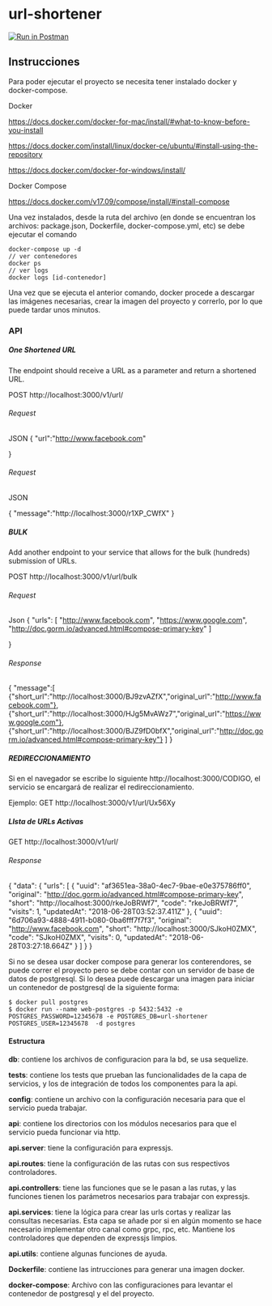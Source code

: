 # url-shortener

[![Run in Postman](https://run.pstmn.io/button.svg)](https://app.getpostman.com/run-collection/659bf0dad19672c8d3b3)

## Instrucciones 

Para poder ejecutar el proyecto se necesita tener instalado docker y docker-compose.

Docker 

https://docs.docker.com/docker-for-mac/install/#what-to-know-before-you-install

https://docs.docker.com/install/linux/docker-ce/ubuntu/#install-using-the-repository

https://docs.docker.com/docker-for-windows/install/

Docker Compose

https://docs.docker.com/v17.09/compose/install/#install-compose

Una vez instalados, desde la ruta del archivo (en donde se encuentran los archivos: package.json, Dockerfile, docker-compose.yml, etc) se debe ejecutar el comando

```
docker-compose up -d
// ver contenedores
docker ps
// ver logs
docker logs [id-contenedor]
```

Una vez que se ejecuta el anterior comando, docker procede a descargar las imágenes necesarias, crear la imagen del proyecto y correrlo, por lo que puede
tardar unos minutos.

### API

##### One Shortened URL

The endpoint should receive a URL as a parameter and return a shortened URL.

POST http://localhost:3000/v1/url/


###### Request

JSON
{
  "url":"http://www.facebook.com"
 
}

###### Request

JSON

{
    "message":"http://localhost:3000/r1XP_CWfX"
}

##### BULK

Add another endpoint to your service that allows for the bulk (hundreds) submission of URLs.

POST http://localhost:3000/v1/url/bulk

###### Request

Json
{
  "urls": [
  	"http://www.facebook.com",
  	"https://www.google.com",
    "http://doc.gorm.io/advanced.html#compose-primary-key"
  ]
  
}

###### Response

{
    "message":[
        {"short_url":"http://localhost:3000/BJ9zvAZfX","original_url":"http://www.facebook.com"},
        {"short_url":"http://localhost:3000/HJg5MvAWz7","original_url":"https://www.google.com"},
        {"short_url":"http://localhost:3000/BJZ9fD0bfX","original_url":"http://doc.gorm.io/advanced.html#compose-primary-key"}
    ]
}

##### REDIRECCIONAMIENTO

Si en el navegador se escribe lo siguiente http://localhost:3000/CODIGO, el servicio se encargará de realizar el redireccionamiento.

Ejemplo:
GET http://localhost:3000/v1/url/Ux56Xy


##### LIsta de URLs Activas

GET http://localhost:3000/v1/url/

###### Response

{
    "data": {
        "urls": [
            {
                "uuid": "af3651ea-38a0-4ec7-9bae-e0e375786ff0",
                "original": "http://doc.gorm.io/advanced.html#compose-primary-key",
                "short": "http://localhost:3000/rkeJoBRWf7",
                "code": "rkeJoBRWf7",
                "visits": 1,
                "updatedAt": "2018-06-28T03:52:37.411Z"
            },
            {
                "uuid": "6d706a93-4888-4911-b080-0ba6fff7f7f3",
                "original": "http://www.facebook.com",
                "short": "http://localhost:3000/SJkoH0ZMX",
                "code": "SJkoH0ZMX",
                "visits": 0,
                "updatedAt": "2018-06-28T03:27:18.664Z"
            }
        ]
    }
}


Si no se desea usar docker compose para generar los conterendores, se puede correr el proyecto pero se debe contar con un servidor de base de datos de postgresql.
Si lo desea puede descargar una imagen para iniciar un contenedor de postgresql de la siguiente forma:

```
$ docker pull postgres
$ docker run --name web-postgres -p 5432:5432 -e POSTGRES_PASSWORD=12345678 -e POSTGRES_DB=url-shortener POSTGRES_USER=12345678  -d postgres

```


#### Estructura

**db**: contiene los archivos de configuracion para la bd, se usa sequelize.

**tests**: contiene los tests que prueban las funcionalidades de la capa de servicios, y los de integración de todos los componentes para la api.

**config**: contiene un archivo con la configuración necesaria para que el servicio pueda trabajar.

**api**: contiene los directorios con los módulos necesarios para que el servicio pueda funcionar via http.

**api.server**: tiene la configuración para expressjs.

**api.routes**: tiene la configuración de las rutas con sus respectivos controladores.

**api.controllers**: tiene las funciones que se le pasan a las rutas, y las funciones tienen los parámetros necesarios para trabajar con expressjs.

**api.services**: tiene la lógica para crear las urls cortas y realizar las consultas necesarias. Esta capa se añade por si en algún momento se hace necesario implementar otro canal como grpc, rpc, etc. Mantiene los controladores que dependen de expressjs limpios.

**api.utils**: contiene algunas funciones de ayuda.

**Dockerfile**: contiene las intrucciones para generar una imagen docker.

**docker-compose**: Archivo con las configuraciones para levantar el contenedor de postgresql y el del proyecto.